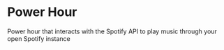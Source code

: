 # Power Hour
Power hour that interacts with the Spotify API to play music through your open Spotify instance
